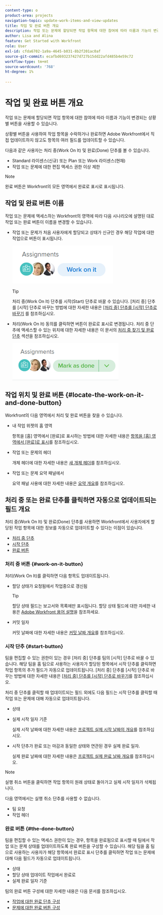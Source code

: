 ```yaml
---
content-type: o
product-area: projects
navigation-topic: update-work-items-and-view-updates
title: 작업 및 완료 버튼 개요
description: 작업 또는 문제에 할당되면 작업 항목에 대한 참여에 따라 이름과 기능이 변경되는 상황별 버튼을 사용할 수 있습니다.
author: Lisa and Alina
feature: Get Started with Workfront
role: User
exl-id: cfda6702-1a9a-4645-b031-8b2f201ac0af
source-git-commit: ecafbd693237427d727b15dd22afd485b4e59c72
workflow-type: tm+mt
source-wordcount: '768'
ht-degree: 1%

---
```


# 작업 및 완료 버튼 개요

작업 또는 문제에 할당되면 작업 항목에 대한 참여에 따라 이름과 기능이 변경되는 상황별 버튼을 사용할 수 있습니다.

상황별 버튼을 사용하여 작업 항목을 수락하거나 완료하면 Adobe Workfront에서 직접 업데이트하지 않고도 항목의 여러 필드를 업데이트할 수 있습니다.

다음과 같은 사용자는 처리 중(Work On It) 및 완료(Done) 단추를 볼 수 있습니다.

* Standard 라이센스(신규) 또는 Plan 또는 Work 라이센스(현재)
* 작업 또는 문제에 대한 편집 액세스 권한 이상 제한

>[!NOTE]
>
>완료 버튼은 Workfront의 모든 영역에서 완료로 표시로 표시됩니다.

## 작업 및 완료 버튼 이름

작업 또는 문제에 액세스하는 Workfront의 영역에 따라 다음 시나리오에 설명된 대로 작업 또는 완료 버튼이 이름을 변경할 수 있습니다.

* 작업 또는 문제가 처음 사용자에게 할당되고 상태가 신규인 경우 해당 작업에 대한 작업으로 버튼이 표시됩니다.

  ![](assets/nwe-work-on-it-button.png)

  >[!TIP]
  >
  >처리 중(Work On It) 단추를 시작(Start) 단추로 바꿀 수 있습니다. [처리 중] 단추를 [시작] 단추로 바꾸는 방법에 대한 자세한 내용은 [[처리 중] 단추를 [시작] 단추로 바꾸기](../../people-teams-and-groups/create-and-manage-teams/work-on-it-button-to-start-button.md) 를 참조하십시오.

* 처리(Work On It) 동의를 클릭하면 버튼이 완료로 표시로 변경됩니다. 처리 중 단추에 액세스할 수 있는 위치에 대한 자세한 내용은 이 문서의 [처리 중 찾기 및 완료 단추](#locate-the-work-on-it-and-done-button) 섹션을 참조하십시오.

  ![](assets/nwe-mark-as-done-button-350x122.png)


<!--If you are not the only one assigned to the task or issue and you are accessing your work item from the My Work widget in the Home area, the button changes to Done with my part.

  ![](assets/home-left-done-with-my-part-button-350x184.png)-->

## 작업 위치 및 완료 버튼 {#locate-the-work-on-it-and-done-button}

Workfront의 다음 영역에서 처리 및 완료 버튼을 찾을 수 있습니다.

* 내 작업 위젯의 홈 영역

  항목을 [홈] 영역에서 [완료]로 표시하는 방법에 대한 자세한 내용은 [항목을 [홈] 영역에서 [완료]로 표시](../../workfront-basics/using-home/using-the-home-area/mark-item-done-in-home.md)를 참조하십시오.

* 작업 또는 문제의 헤더

  개체 헤더에 대한 자세한 내용은 [새 개체 헤더](../../workfront-basics/the-new-workfront-experience/new-object-headers.md)를 참조하십시오.

* 작업 또는 문제 요약 패널에서

  요약 패널 사용에 대한 자세한 내용은 [요약 개요](../../workfront-basics/the-new-workfront-experience/summary-overview.md)를 참조하십시오.

## 처리 중 또는 완료 단추를 클릭하면 자동으로 업데이트되는 필드 개요

처리 중(Work On It) 및 완료(Done) 단추를 사용하면 Workfront에서 사용자에게 할당된 작업 항목에 대한 정보를 자동으로 업데이트할 수 있다는 이점이 있습니다.

* [처리 중 단추](#work-on-it-button)
* [시작 단추](#start-button)
* [완료 버튼](#the-done-button)

### 처리 중 버튼 {#work-on-it-button}

처리(Work On It)를 클릭하면 다음 항목도 업데이트됩니다.

* 할당 상태가 요청됨에서 작업중으로 갱신됨

  >[!TIP]
  >
  >할당 상태 필드는 보고서와 목록에만 표시됩니다. 할당 상태 필드에 대한 자세한 내용은 [Adobe Workfront 용어 설명](../../workfront-basics/navigate-workfront/workfront-navigation/workfront-terminology-glossary.md)을 참조하세요.

* 커밋 일자

  커밋 날짜에 대한 자세한 내용은 [커밋 날짜 개요](../../manage-work/projects/updating-work-in-a-project/overview-of-commit-dates.md)를 참조하십시오.

### 시작 단추 {#start-button}

팀을 편집할 수 있는 권한이 있는 경우 [처리 중] 단추를 팀의 [시작] 단추로 바꿀 수 있습니다. 해당 팀을 홈 팀으로 사용하는 사용자가 할당된 항목에서 시작 단추를 클릭하면 작업 항목의 추가 필드가 자동으로 업데이트됩니다. [처리 중] 단추를 [시작] 단추로 바꾸는 방법에 대한 자세한 내용은 [[처리 중] 단추를 [시작] 단추로 바꾸기](../../people-teams-and-groups/create-and-manage-teams/work-on-it-button-to-start-button.md)를 참조하십시오.

처리 중 단추를 클릭할 때 업데이트되는 필드 외에도 다음 필드는 시작 단추를 클릭할 때 작업 또는 문제에 대해 자동으로 업데이트됩니다.

* 상태
* 실제 시작 일자 기준

  실제 시작 날짜에 대한 자세한 내용은 [프로젝트 실제 시작 날짜의 개요](../../manage-work/projects/planning-a-project/project-actual-start-date.md)를 참조하십시오.

* 시작 단추가 완료 또는 마감과 동일한 상태와 연관된 경우 실제 완료 일자.

  실제 완료 날짜에 대한 자세한 내용은 [프로젝트 실제 완료 날짜 개요](../../manage-work/projects/planning-a-project/project-actual-completion-date.md)를 참조하십시오.

>[!NOTE]
>
>실행 취소 버튼을 클릭하면 작업 항목이 원래 상태로 돌아가고 실제 시작 일자가 삭제됩니다.
>
>다음 영역에서는 실행 취소 단추를 사용할 수 없습니다.
>
>* 팀 요청
>* 작업 헤더
>

### 완료 버튼 {#the-done-button}

팀을 편집할 수 있는 액세스 권한이 있는 경우, 항목을 완료됨으로 표시할 때 팀에서 작업 또는 문제 상태를 업데이트하도록 완료 버튼을 구성할 수 있습니다. 해당 팀을 홈 팀으로 사용하는 사용자가 해당 항목에서 완료로 표시 단추를 클릭하면 작업 또는 문제에 대해 다음 필드가 자동으로 업데이트됩니다.

* 상태
* 할당 상태 업데이트 작업에서 완료로
* 실제 완료 일자 기준

팀의 완료 버튼 구성에 대한 자세한 내용은 다음 문서를 참조하십시오.

* [작업에 대한 완료 단추 구성](../../people-teams-and-groups/create-and-manage-teams/configure-the-done-button-for-tasks.md)
* [문제에 대한 완료 버튼 구성](../../people-teams-and-groups/create-and-manage-teams/configure-the-done-button-for-issues.md)
